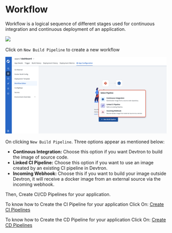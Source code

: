 # Workflow

Workflow is a logical sequence of different stages used for continuous integration and continuous deployment of an application.

![](../../../.gitbook/assets/arora1%20%282%29.gif)

Click on `New Build Pipeline` to create a new workflow


![](../../../.gitbook/assets/ca-workflow-empty.png)

On clicking `New Build Pipeline`. Three options appear as mentioned below:

* **Continous Integration:** Choose this option if you want Devtron to build the image of source code.
* **Linked CI Pipeline:** Choose this option if you want to use an image created by an existing CI pipeline in Devtron.
* **Incoming Webhook:** Choose this if you want to build your image outside Devtron, it will receive a docker image from an external source via the incoming webhook.


Then, Create CI/CD Pipelines for your application.

To know how to Create the CI Pipeline for your application Click On: [Create CI Pipelines](ci-pipeline.md)

To know how to Create the CD Pipeline for your application Click On: [Create CD Pipelines](cd-pipeline.md)



